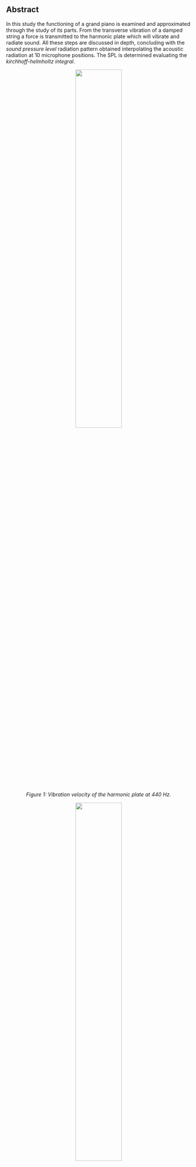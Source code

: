 ## Abstract

In this study the functioning of a grand piano is examined and approximated through the study of its parts. From the transverse vibration of a damped string a force is transmitted to the harmonic plate which will vibrate and radiate sound. All these steps are discussed in depth, concluding with the *sound pressure level* radiation pattern obtained interpolating the acoustic radiation at 10 microphone positions. The SPL is determined evaluating the *kirchhoff-helmholtz integral*.



<p align="center" width="100%">
    <img width="50%" src="https://github.com/user-attachments/assets/49d6499b-2676-4140-a00f-f7daf9707794">
</p>

<p align="center"><i>Figure 1: Vibration velocity of the harmonic plate at 440 Hz.</i></p>

<p align="center" width="100%">
    <img width="50%" src="https://github.com/user-attachments/assets/8db9ab80-0c10-4754-b14d-4e2758590139">
</p>

<p align="center"><i>Figure 2: SPL distribution at 500 Hz.</i></p>


